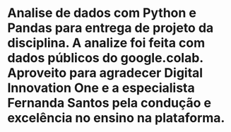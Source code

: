 # Analise de dados com Python e Pandas para entrega de projeto da disciplina. A analize foi feita com dados públicos do google.colab. Aproveito para agradecer Digital Innovation One e a especialista Fernanda Santos pela condução e excelência no ensino na plataforma.

